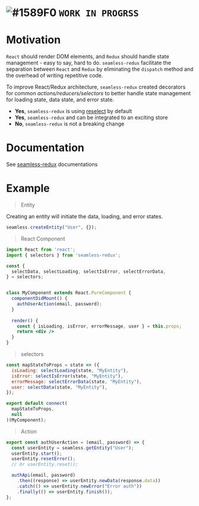 # ![#1589F0](https://placehold.it/15/1589F0/000000?text=+) `WORK IN PROGRSS`
# Motivation

`React` should render DOM elements, and `Redux` should handle state management - easy to say, hard to do.
`seamless-redux` facilitate the separation between `React` and `Redux` by eliminating the `dispatch` method and the overhead of writing repetitive code.

To improve  React/Redux architecture, `seamless-redux` created decorators for common *actions/reducers/selectors* to better handle state management for loading state, data state, and error state.

* **Yes**, `seamless-redux` is using [reselect](https://github.com/reduxjs/reselect) by default
* **Yes**, `seamless-redux` and can be integrated to an exciting store
* **No**, `seamless-redux` is not a breaking change
</aside>


# Documentation
See [seamless-redux](https://bnbarak.github.io/seamless-reduxk) documentations

# Example

> Entity

Creating an entity will initiate the data, loading, and error states.

```jsx
seamless.createEntity("User", {});
```


> React Component

```jsx
import React from 'react';
import { selectors } from 'seamless-redux';

const {
  selectData, selectLoading, selectIsError, selectErrorData,
} = selectors;


class MyComponent extends React.PureComponent {
  componentDidMount() {
    authUserAction(email, password);
  }
 
  render() {
    const { isLoading, isError, errorMessage, user } = this.props;
    return <div />
  }
}
```

> selectors

```jsx
const mapStateToProps = state => ({
  isLoading: selectLoading(state, "MyEntity"),
  isError: selectIsError(state, "MyEntity"),
  errorMessage: selectErrorData(state, "MyEntity"),
  user: selectData(state, "MyEntity"),
});

export default connect(
  mapStateToProps,
  null
)(MyComponent);
```

> Action

```jsx
export const authUserAction = (email, password) => {
  const userEntity = seamless.getEntity("User");
  userEntity.start();
  userEntity.resetError();
  // Or userEntity.reset();

  authApi(email, password)
    .then((response) => userEntity.newData(response.data))
    .catch(() => userEntity.newError("Error auth"))
    .finally(() => userEntity.finish());
};
```
